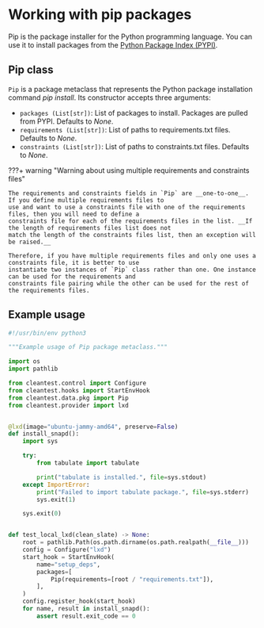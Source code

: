 [//]: # "Copyright 2023 Jason C. Nucciarone"
[//]: # "See LICENSE file for licensing details."

# Working with pip packages

Pip is the package installer for the Python programming language. You can use it to install packages from the
[Python Package Index (PYPI)](https://pypi.org).

## Pip class

`Pip` is a package metaclass that represents the Python package installation command _pip install_. Its constructor
accepts three arguments:

* `packages (List[str])`: List of packages to install. Packages are pulled from PYPI. Defaults to _None_.
* `requirements (List[str])`: List of paths to requirements.txt files. Defaults to _None_.
* `constraints (List[str])`: List of paths to constraints.txt files. Defaults to _None_.

???+ warning "Warning about using multiple requirements and constraints files"

    The requirements and constraints fields in `Pip` are __one-to-one__. If you define multiple requirements files to
    use and want to use a constraints file with one of the requirements files, then you will need to define a
    constraints file for each of the requirements files in the list. __If the length of requirements files list does not
    match the length of the constraints files list, then an exception will be raised.__

    Therefore, if you have multiple requirements files and only one uses a constraints file, it is better to use
    instantiate two instances of `Pip` class rather than one. One instance can be used for the requirements and 
    constraints file pairing while the other can be used for the rest of the requirements files.

## Example usage

```python
#!/usr/bin/env python3

"""Example usage of Pip package metaclass."""

import os
import pathlib

from cleantest.control import Configure
from cleantest.hooks import StartEnvHook
from cleantest.data.pkg import Pip
from cleantest.provider import lxd


@lxd(image="ubuntu-jammy-amd64", preserve=False)
def install_snapd():
    import sys

    try:
        from tabulate import tabulate

        print("tabulate is installed.", file=sys.stdout)
    except ImportError:
        print("Failed to import tabulate package.", file=sys.stderr)
        sys.exit(1)

    sys.exit(0)


def test_local_lxd(clean_slate) -> None:
    root = pathlib.Path(os.path.dirname(os.path.realpath(__file__)))
    config = Configure("lxd")
    start_hook = StartEnvHook(
        name="setup_deps",
        packages=[
            Pip(requirements=[root / "requirements.txt"]),
        ],
    )
    config.register_hook(start_hook)
    for name, result in install_snapd():
        assert result.exit_code == 0
```